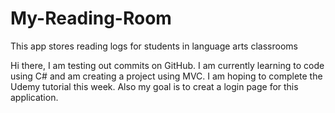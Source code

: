 
# My-Reading-Room
This app stores reading logs for students in language arts classrooms


Hi there, I am testing out commits on GitHub.  I am currently  learning to code using C# and am creating a project using MVC.  I am hoping to complete the Udemy tutorial this week.  Also my goal is to creat a login page for this application.
